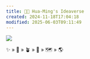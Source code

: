 ```yaml
---
title: 🧑‍🌾 Hua-Ming's Ideaverse
created: 2024-11-18T17:04:18
modified: 2025-06-03T09:11:49
---
```


![](/static/banner.png)

✨ » 🌱 » 🪴 » 🌲 » 🗺️ » 🌎
